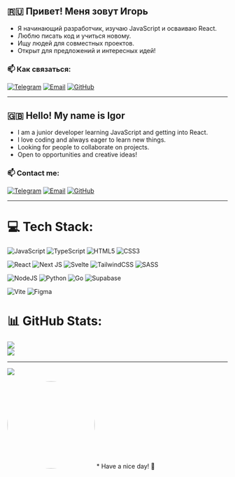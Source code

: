 ## 🇷🇺 Привет! Меня зовут Игорь  
- Я начинающий разработчик, изучаю JavaScript и осваиваю React.  
- Люблю писать код и учиться новому.  
- Ищу людей для совместных проектов.  
- Открыт для предложений и интересных идей!  

### 📫 Как связаться:  
[![Telegram](https://img.shields.io/badge/Telegram-26A5E4?style=for-the-badge&logo=telegram&logoColor=white)](https://t.me/igorao79)
[![Email](https://img.shields.io/badge/Email-D14836?style=for-the-badge&logo=gmail&logoColor=white)](mailto:igoraor79@gmail.com)
[![GitHub](https://img.shields.io/badge/GitHub-181717?style=for-the-badge&logo=github&logoColor=white)](https://github.com/igorao79)

---  

## 🇬🇧 Hello! My name is Igor  
- I am a junior developer learning JavaScript and getting into React.  
- I love coding and always eager to learn new things.  
- Looking for people to collaborate on projects.  
- Open to opportunities and creative ideas!  

### 📫 Contact me:  
[![Telegram](https://img.shields.io/badge/Telegram-26A5E4?style=for-the-badge&logo=telegram&logoColor=white)](https://t.me/igorao79)
[![Email](https://img.shields.io/badge/Email-D14836?style=for-the-badge&logo=gmail&logoColor=white)](mailto:igoraor79@gmail.com)
[![GitHub](https://img.shields.io/badge/GitHub-181717?style=for-the-badge&logo=github&logoColor=white)](https://github.com/igorao79)

---


# 💻 Tech Stack:
![JavaScript](https://img.shields.io/badge/javascript-%23323330.svg?style=for-the-badge&logo=javascript&logoColor=%23F7DF1E)
![TypeScript](https://img.shields.io/badge/typescript-%23007ACC.svg?style=for-the-badge&logo=typescript&logoColor=white)
![HTML5](https://img.shields.io/badge/html5-%23E34F26.svg?style=for-the-badge&logo=html5&logoColor=white)
![CSS3](https://img.shields.io/badge/CSS3-1572B6?style=for-the-badge&logo=CSS3&logoColor=white)


![React](https://img.shields.io/badge/react-%2320232a.svg?style=for-the-badge&logo=react&logoColor=%2361DAFB)
![Next JS](https://img.shields.io/badge/Next-black?style=for-the-badge&logo=next.js&logoColor=white)
![Svelte](https://img.shields.io/badge/svelte-%23f1413d.svg?style=for-the-badge&logo=svelte&logoColor=white)
![TailwindCSS](https://img.shields.io/badge/tailwindcss-%2338B2AC.svg?style=for-the-badge&logo=tailwind-css&logoColor=white)
![SASS](https://img.shields.io/badge/SASS-hotpink.svg?style=for-the-badge&logo=SASS&logoColor=white)


![NodeJS](https://img.shields.io/badge/node.js-6DA55F?style=for-the-badge&logo=node.js&logoColor=white)
![Python](https://img.shields.io/badge/python-3670A0?style=for-the-badge&logo=python&logoColor=ffdd54)
![Go](https://img.shields.io/badge/go-%2300ADD8.svg?style=for-the-badge&logo=go&logoColor=white)
![Supabase](https://img.shields.io/badge/Supabase-3ECF8E?style=for-the-badge&logo=supabase&logoColor=white)


![Vite](https://img.shields.io/badge/vite-%23646CFF.svg?style=for-the-badge&logo=vite&logoColor=white)
![Figma](https://img.shields.io/badge/figma-%23F24E1E.svg?style=for-the-badge&logo=figma&logoColor=white)



# 📊 GitHub Stats:
![](https://github-readme-stats.vercel.app/api?username=igorao79&theme=merko&hide_border=false&include_all_commits=false&count_private=false)<br/>
![](https://github-readme-stats.vercel.app/api/top-langs/?username=igorao79&theme=merko&hide_border=false&include_all_commits=false&count_private=false&layout=compact)


---
[![](https://visitcount.itsvg.in/api?id=igorao79&icon=0&color=4)](https://visitcount.itsvg.in)

<!-- Proudly created with GPRM ( https://gprm.itsvg.in ) -->


<img src="https://media1.tenor.com/m/tP02s3vF_sAAAAAd/sparkle-hsr.gif" width="200" height="200" style="border-radius: 50%;" />
* Have a nice day! 🚀

